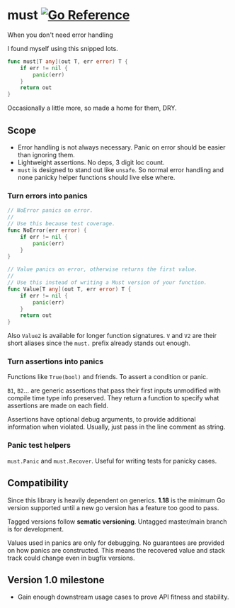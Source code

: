 # must [![Go Reference](https://pkg.go.dev/badge/.svg)](https://pkg.go.dev/github.com/xiegeo/must)

When you don't need error handling

I found myself using this snipped lots.

``` go
func must[T any](out T, err error) T {
    if err != nil {
        panic(err)
    }
    return out
}
```

Occasionally a little more, so made a home for them, DRY.

## Scope

- Error handling is not always necessary. Panic on error should be
  easier than ignoring them.
- Lightweight assertions. No deps, 3 digit loc count.
- `must` is designed to stand out like `unsafe`.
  So normal error handling and none panicky helper functions should live else where.
  
### Turn errors into panics

``` go
// NoError panics on error.
//
// Use this because test coverage.
func NoError(err error) {
    if err != nil {
        panic(err)
    }
}

// Value panics on error, otherwise returns the first value.
//
// Use this instead of writing a Must version of your function.
func Value[T any](out T, err error) T {
    if err != nil {
        panic(err)
    }
    return out
}
```

Also `Value2` is available for longer function signatures.
`V` and `V2` are their short aliases since the `must.` prefix already stands out enough.

### Turn assertions into panics

Functions like `True(bool)` and friends. To assert a condition or panic.

`B1`, `B2`... are generic assertions that pass their first inputs unmodified with compile time type info preserved.
They return a function to specify what assertions are made on each field.

Assertions have optional debug arguments, to provide additional information when
violated. Usually, just pass in the line comment as string.

### Panic test helpers

`must.Panic` and `must.Recover`. Useful for writing tests for panicky cases.

## Compatibility

Since this library is heavily dependent on generics. **1.18** is the minimum Go version supported until a new go version has a feature too good to pass.

Tagged versions follow **sematic versioning**. Untagged master/main branch is for development.

Values used in panics are only for debugging. No guarantees are provided on how panics are constructed. This means the recovered value and stack track could change even in bugfix versions.

## Version 1.0 milestone

- Gain enough downstream usage cases to prove API fitness and stability.
